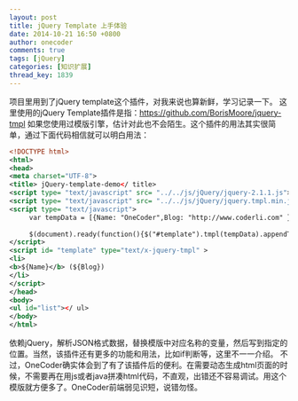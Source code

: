 ```yaml
---
layout: post
title: jQuery Template 上手体验
date: 2014-10-21 16:50 +0800
author: onecoder
comments: true
tags: [jQuery]
categories: [知识扩展]
thread_key: 1839
---
```

项目里用到了jQuery template这个插件，对我来说也算新鲜，学习记录一下。
这里使用的jQuery Template插件是指：https://github.com/BorisMoore/jquery-tmpl
如果您使用过模版引擎，估计对此也不会陌生。这个插件的用法其实很简单，通过下面代码相信就可以明白用法：

```xml
<!DOCTYPE html>
<html>
<head>
<meta charset="UTF-8">
<title> jQuery-template-demo</ title>
<script type= "text/javascript" src= "../../js/jQuery/jquery-2.1.1.js"></script >
<script type= "text/javascript" src= "../../js/jQuery/jquery.tmpl.min.js" ></script >
<script type= "text/javascript">
     var tempData = [{Name: "OneCoder",Blog: "http://www.coderli.com" }];
     
     $(document).ready(function(){$("#template").tmpl(tempData).appendTo( "#list")});
</script>
<script id= "template" type="text/x-jquery-tmpl" >
<li>
<b>${Name}</b> (${Blog})
</li>
</script>
</head>
<body>
<ul id="list"></ ul>
</body>
</html>
```

依赖jQuery，解析JSON格式数据，替换模版中对应名称的变量，然后写到指定的位置。当然，该插件还有更多的功能和用法，比如if判断等，这里不一一介绍。
不过，OneCoder确实体会到了有了该插件后的便利。在需要动态生成html页面的时候，不需要再在用js或者java拼凑html代码，不直观，出错还不容易调试。用这个模版就方便多了。OneCoder前端弱见识短，说错勿怪。
